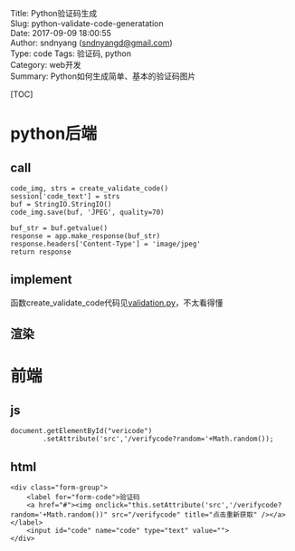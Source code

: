 Title: Python验证码生成  
Slug: python-validate-code-generatation  
Date: 2017-09-09 18:00:55  
Author: sndnyang (sndnyangd@gmail.com)  
Type: code
Tags: 验证码, python   
Category: web开发   
Summary: Python如何生成简单、基本的验证码图片  
  
[TOC]

# python后端

## call

    code_img, strs = create_validate_code()
    session['code_text'] = strs
    buf = StringIO.StringIO()
    code_img.save(buf, 'JPEG', quality=70)

    buf_str = buf.getvalue()
    response = app.make_response(buf_str)
    response.headers['Content-Type'] = 'image/jpeg'
    return response

## implement

函数create_validate_code代码见[validation.py](https://github.com/sndnyang/zhimind/blob/master/wsgi/mindmap/validation.py)，不太看得懂

## 渲染

# 前端

## js

    document.getElementById("vericode")
            .setAttribute('src','/verifycode?random='+Math.random());

## html

    <div class="form-group">
        <label for="form-code">验证码
        <a href="#"><img onclick="this.setAttribute('src','/verifycode?random='+Math.random())" src="/verifycode" title="点击重新获取" /></a></label>
        <input id="code" name="code" type="text" value="">
    </div> 